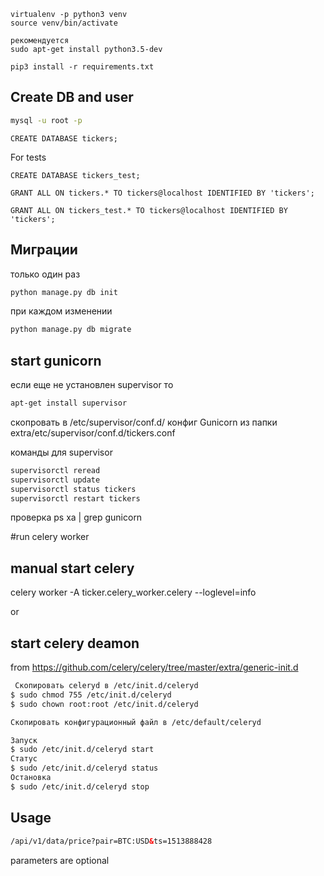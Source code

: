 
```commandline
virtualenv -p python3 venv
source venv/bin/activate

рекомендуется
sudo apt-get install python3.5-dev

pip3 install -r requirements.txt

```

## Create DB and user
```bash
mysql -u root -p
```


```mysql
CREATE DATABASE tickers;
```
For tests
```mysql
CREATE DATABASE tickers_test;
```

```mysql
GRANT ALL ON tickers.* TO tickers@localhost IDENTIFIED BY 'tickers';
```

```mysql
GRANT ALL ON tickers_test.* TO tickers@localhost IDENTIFIED BY 'tickers';
```


## Миграции

только один раз
```bash
python manage.py db init
```

при каждом изменении
```bash
python manage.py db migrate
```
## start gunicorn
если еще не установлен supervisor то
```bash
apt-get install supervisor
```

скопровать в /etc/supervisor/conf.d/
конфиг Gunicorn из папки extra/etc/supervisor/conf.d/tickers.conf

команды для supervisor
```bash
supervisorctl reread
supervisorctl update
supervisorctl status tickers
supervisorctl restart tickers
```
проверка
ps xa | grep gunicorn

#run celery worker

## manual start celery
celery worker -A ticker.celery_worker.celery --loglevel=info

or 
## start celery deamon

from
https://github.com/celery/celery/tree/master/extra/generic-init.d

```bash
 Скопировать celeryd в /etc/init.d/celeryd
$ sudo chmod 755 /etc/init.d/celeryd
$ sudo chown root:root /etc/init.d/celeryd

Скопировать конфигурационный файл в /etc/default/celeryd

Запуск
$ sudo /etc/init.d/celeryd start
Статус
$ sudo /etc/init.d/celeryd status
Остановка
$ sudo /etc/init.d/celeryd stop
```

## Usage
```html
/api/v1/data/price?pair=BTC:USD&ts=1513888428
```
parameters are optional
